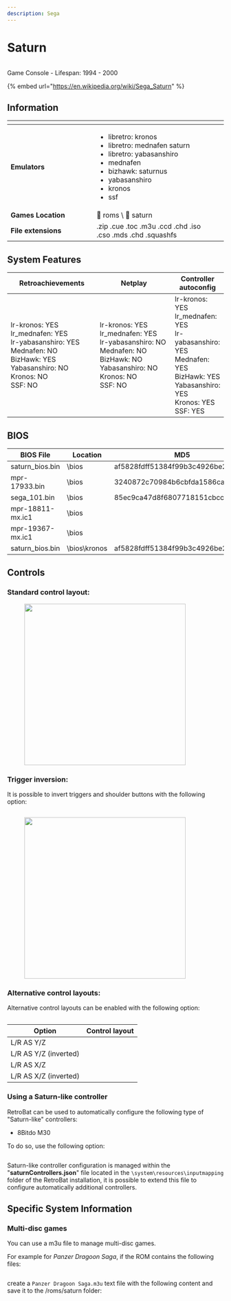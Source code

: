 ```yaml
---
description: Sega
---
```


# Saturn

<div align="left"><figure><img src="https://raw.githubusercontent.com/fabricecaruso/es-theme-carbon/master/art/logos/saturn.svg" alt=""><figcaption></figcaption></figure></div>

Game Console - Lifespan: 1994 - 2000

{% embed url="https://en.wikipedia.org/wiki/Sega_Saturn" %}

## Information

<table data-header-hidden><thead><tr><th width="184"></th><th></th><th data-hidden></th></tr></thead><tbody><tr><td><strong>Emulators</strong></td><td><ul><li>libretro: kronos</li><li>libretro: mednafen saturn</li><li>libretro: yabasanshiro</li><li>mednafen</li><li>bizhawk: saturnus</li><li>yabasanshiro</li><li>kronos</li><li>ssf</li></ul></td><td></td></tr><tr><td><strong>Games Location</strong></td><td><span data-gb-custom-inline data-tag="emoji" data-code="1f4c1">📁</span> roms \ <span data-gb-custom-inline data-tag="emoji" data-code="1f4c2">📂</span> saturn</td><td></td></tr><tr><td><strong>File extensions</strong></td><td>.zip .cue .toc .m3u .ccd .chd .iso .cso .mds .chd .squashfs</td><td></td></tr></tbody></table>

## System Features

<table><thead><tr><th width="256">Retroachievements</th><th width="243">Netplay</th><th>Controller autoconfig</th></tr></thead><tbody><tr><td>lr-kronos: YES<br>lr_mednafen: YES<br>lr-yabasanshiro: YES<br>Mednafen: NO<br>BizHawk: YES<br>Yabasanshiro: NO<br>Kronos: NO<br>SSF: NO</td><td>lr-kronos: YES<br>lr_mednafen: YES<br>lr-yabasanshiro: NO<br>Mednafen: NO<br>BizHawk: NO<br>Yabasanshiro: NO<br>Kronos: NO<br>SSF: NO</td><td>lr-kronos: YES<br>lr_mednafen: YES<br>lr-yabasanshiro: YES<br>Mednafen: YES<br>BizHawk: YES<br>Yabasanshiro: YES<br>Kronos: YES<br>SSF: YES</td></tr></tbody></table>

## BIOS

<table><thead><tr><th width="266">BIOS File</th><th width="140">Location</th><th width="341">MD5</th></tr></thead><tbody><tr><td>saturn_bios.bin</td><td>\bios</td><td>af5828fdff51384f99b3c4926be27762</td></tr><tr><td>mpr-17933.bin</td><td>\bios</td><td>3240872c70984b6cbfda1586cab68dbe</td></tr><tr><td>sega_101.bin</td><td>\bios</td><td>85ec9ca47d8f6807718151cbcca8b964</td></tr><tr><td>mpr-18811-mx.ic1</td><td>\bios</td><td></td></tr><tr><td>mpr-19367-mx.ic1</td><td>\bios</td><td></td></tr><tr><td>saturn_bios.bin</td><td>\bios\kronos</td><td>af5828fdff51384f99b3c4926be27762</td></tr></tbody></table>

## Controls

### Standard control layout:

<div align="left"><figure><img src="https://github.com/RetroBat-Official/retrobat-tattoos/blob/main/default/saturn.png?raw=true" alt="" width="375"><figcaption></figcaption></figure></div>

### Trigger inversion:

It is possible to invert triggers and shoulder buttons with the following option:

<div align="left"><figure><img src="https://i.imgur.com/X1fv94k.png" alt=""><figcaption></figcaption></figure></div>

<div align="left"><figure><img src="https://github.com/RetroBat-Official/retrobat-tattoos/blob/main/default/saturn_invert_triggers.png?raw=true" alt="" width="375"><figcaption></figcaption></figure></div>

### Alternative control layouts:

Alternative control layouts can be enabled with the following option:

<div align="left"><figure><img src="https://i.imgur.com/W7qP14u.png" alt=""><figcaption></figcaption></figure></div>

| Option                | Control layout                                                                                                                                            |
| --------------------- | --------------------------------------------------------------------------------------------------------------------------------------------------------- |
| L/R AS Y/Z            | <img src="https://github.com/RetroBat-Official/retrobat-tattoos/blob/main/default/saturn_lr_yz.png?raw=true" alt="" data-size="original">                 |
| L/R AS Y/Z (inverted) | <img src="https://github.com/RetroBat-Official/retrobat-tattoos/blob/main/default/saturn_lr_yz_invert_triggers.png?raw=true" alt="" data-size="original"> |
| L/R AS X/Z            | <img src="https://github.com/RetroBat-Official/retrobat-tattoos/blob/main/default/saturn_lr_xz.png?raw=true" alt="" data-size="original">                 |
| L/R AS X/Z (inverted) | <img src="https://github.com/RetroBat-Official/retrobat-tattoos/blob/main/default/saturn_lr_xz_invert_triggers.png?raw=true" alt="" data-size="original"> |

### Using a Saturn-like controller

RetroBat can be used to automatically configure the following type of "Saturn-like" controllers:

* 8Bitdo M30

To do so, use the following option:

<div align="left"><figure><img src="https://i.imgur.com/NFa4xEU.png" alt=""><figcaption></figcaption></figure></div>

Saturn-like controller configuration is managed within the "**saturnControllers.json**" file located in the `\system\resources\inputmapping` folder of the RetroBat installation, it is possible to extend this file to configure automatically additional controllers.

## Specific System Information

### Multi-disc games

You can use a m3u file to manage multi-disc games.

For example for _Panzer Dragoon Saga_, if the ROM contains the following files:&#x20;

<div align="left"><figure><img src="https://i.imgur.com/o3QZPs0.png" alt=""><figcaption></figcaption></figure></div>

create a `Panzer Dragoon Saga.m3u` text file with the following content and save it to the /roms/saturn folder:

<div align="left"><figure><img src="https://i.imgur.com/gy9LuLH.png" alt=""><figcaption></figcaption></figure></div>
